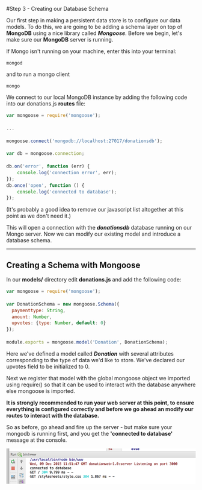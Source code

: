 #Step 3 - Creating our Database Schema

Our first step in making a persistent data store is to configure our data models. To do this, we are going to be adding a schema layer on top of **MongoDB** using a nice library called ***Mongoose***. Before we begin, let's make sure our **MongoDB** server is running.

If Mongo isn't running on your machine, enter this into your terminal:

```
mongod
```
and to run a mongo client

```
mongo
```

We connect to our local MongoDB instance by adding the following code into our donations.js **routes** file:

```javascript
var mongoose = require('mongoose'); 

...

mongoose.connect('mongodb://localhost:27017/donationsdb');

var db = mongoose.connection;

db.on('error', function (err) {
    console.log('connection error', err);
});
db.once('open', function () {
    console.log('connected to database');
});
```

(It's probably a good idea to remove our javascript list altogether at this point as we don't need it.)

This will open a connection with the ***donationsdb*** database running on our Mongo server. Now we can modify our existing model and introduce a database schema.

---
## Creating a Schema with Mongoose

In our **models/** directory edit **donations.js** and add the following code:

```javascript
var mongoose = require('mongoose');

var DonationSchema = new mongoose.Schema({
  paymenttype: String,
  amount: Number,
  upvotes: {type: Number, default: 0}
});

module.exports = mongoose.model('Donation', DonationSchema);
```
Here we've defined a model called ***Donation*** with several attributes corresponding to the type of data we'd like to store. We've declared our upvotes field to be initialized to 0.

Next we register that model with the global mongoose object we imported using require() so that it can be used to interact with the database anywhere else mongoose is imported.

**It is strongly recommended to run your web server at this point, to ensure everything is configured correctly and before we go ahead an modify our routes to interact with the database.**

So as before, go ahead and fire up the server - but make sure your mongodb is running first, and you get the **'connected to database'** message at the console.


![](../lab03/images/lab02s218.png)
